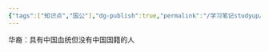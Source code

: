 ```yaml
---
{"tags":["知识点","国公"],"dg-publish":true,"permalink":"/学习笔记studyup/国际公法/华裔/","dgPassFrontmatter":true,"created":"2024-11-10T21:38:36.800+08:00","updated":"2024-11-10T21:38:40.952+08:00"}
---
```


华裔：具有中国血统但没有中国国籍的人
